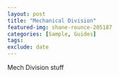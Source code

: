 ```yaml
---
layout: post
title: "Mechanical Division"
featured-img: shane-rounce-205187
categories: [Sample, Guides]
tags:
exclude: date
---
```



Mech Division stuff
